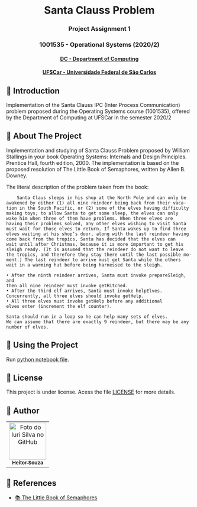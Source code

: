 <h1 align="center"> Santa Clauss Problem </h1>
<h3 align="center"> Project Assignment 1</h3>
<h3 align="center"> 1001535 - Operational Systems (2020/2)</h3>
<h4 align="center"> <a href="https://site.dc.ufscar.br/"> DC - Department of Computing</a>  </h4>
<h4 align="center"> <a href="https://www.ufscar.br/">UFSCar - Universidade Federal de São Carlos</a>  </h4>

## 🔵 Introduction

Implementation of the Santa Clauss IPC (Inter Process Communication) problem proposed during the Operating Systems course (1001535), offered by the Department of Computing at UFSCar in the semester 2020/2

## 🔵 About The Project

Implementation and studying of Santa Clauss Problem proposed by William Stallings in your book Operating Systems: Internals and Design Principles. Prentice Hall, fourth edition, 2000. The implementation is based on the proposed resolution of The Little Book of Semaphores, written by Allen B. Downey.

The literal description of the problem taken from the book:
```
    Santa Claus sleeps in his shop at the North Pole and can only be
awakened by either (1) all nine reindeer being back from their vaca-
tion in the South Pacific, or (2) some of the elves having difficulty
making toys; to allow Santa to get some sleep, the elves can only
wake him when three of them have problems. When three elves are
having their problems solved, any other elves wishing to visit Santa
must wait for those elves to return. If Santa wakes up to find three
elves waiting at his shop’s door, along with the last reindeer having
come back from the tropics, Santa has decided that the elves can
wait until after Christmas, because it is more important to get his
sleigh ready. (It is assumed that the reindeer do not want to leave
the tropics, and therefore they stay there until the last possible mo-
ment.) The last reindeer to arrive must get Santa while the others
wait in a warming hut before being harnessed to the sleigh.

• After the ninth reindeer arrives, Santa must invoke prepareSleigh, and
then all nine reindeer must invoke getHitched.
• After the third elf arrives, Santa must invoke helpElves. 
Concurrently, all three elves should invoke getHelp.
• All three elves must invoke getHelp before any additional 
elves enter (increment the elf counter).

Santa should run in a loop so he can help many sets of elves. 
We can assume that there are exactly 9 reindeer, but there may be any number of elves.
```

## 🔵 Using the Project

Run [python notebook file](https://github.com/souzaitor/Santa-Clauss-Problem/blob/main/Trabalho_SO_Santa_Claus_Problem.ipynb).


## 🔵 License
This project is under license. Acess the file [LICENSE](https://github.com/souzaitor/Santa-Clauss-Problem/blob/main/LICENSE) for more details.


## 🔵 Author
<table>
  <tr>
    <td align="center">
      <a href="https://github.com/souzaitor">
        <img src="https://avatars.githubusercontent.com/souzaitor" width="100px;" alt="Foto do Iuri Silva no GitHub"/><br>
        <sub>
          <b>Heitor Souza</b>
        </sub>
      </a>
    </td>
    </td>
  </tr>
</table>


## 🔵 References
* [📚 The Little Book of Semaphores](https://greenteapress.com/semaphores/LittleBookOfSemaphores.pdf)




